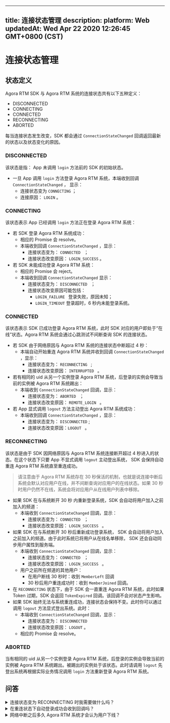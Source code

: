 
---
title: 连接状态管理
description: 
platform: Web
updatedAt: Wed Apr 22 2020 12:26:45 GMT+0800 (CST)
---
# 连接状态管理
## 状态定义

Agora RTM SDK 与 Agora RTM 系统的连接状态共有以下五种定义：

- DISCONNECTED
- CONNECTING
- CONNECTED
- RECONNECTING
- ABORTED

每当连接状态发生改变，SDK 都会通过 `ConnectionStateChanged` 回调返回最新的状态以及状态变化的原因。

### DISCONNECTED

该状态是指： App 未调用 `login` 方法前的 SDK 的初始状态。

- 一旦 App 调用 `login` 方法登录 Agora RTM 系统，本端收到回调 `ConnectionStateChanged` ， 显示：
  - 连接状态变为 `CONNECTING` ；
  - 连接原因： `LOGIN` 。

### CONNECTING

该状态表示 App 已经调用 `login` 方法正在登录 Agora RTM 系统：

- 若 SDK 登录 Agora RTM 系统成功：
  - 相应的 Promise 会 resolve。
  - 本端收到回调 `ConnectionStateChanged` ，显示：
    - 连接状态变为： `CONNECTED ` ； 
    - 连接状态改变原因： `LOGIN_SUCCESS` 。
- 若 SDK 未能成功登录 Agora RTM 系统：
  - 相应的 Promise 会 reject。
  - 本端收到回调 `ConnectionStateChanged` 显示：
    - 连接状态变为： `DISCONNECTED ` ； 
    - 连接状态改变原因可能包括：
      - `LOGIN_FAILURE `  登录失败，原因未知；
      - `LOGIN_TIMEOUT` 登录超时，6 秒内未能登录系统。

### CONNECTED

该状态表示 SDK 已成功登录 Agora RTM 系统，此时 SDK 对应的用户即处于“在线”状态。Agora RTM 系统会通过心跳测试不间断查询 SDK 的连接状态。

- 若 SDK 由于网络原因与 Agora RTM 系统的连接状态中断超过 4 秒：
  - 本端自动开始重连 Agora RTM 系统并收到回调 `ConnectionStateChanged` ，显示：
    - 连接状态变为： `RECONNECTING ` ;
    - 连接状态改变原因： `INTERRUPTED ` 。
- 若有相同的 uid 从另一个实例登录 Agora RTM 系统，后登录的实例会导致当前的实例被 Agora RTM 系统踢出：
  - 本端收到 `ConnectionStateChanged` 回调，显示：
    - 连接状态变为： `ABORTED ` ；
    - 连接状态改变原因： `REMOTE_LOGIN ` 。
- 若 App 显式调用 `logout` 方法主动登出 Agora RTM 系统成功：
  - 本端收到回调 `ConnectionStateChanged` ，显示：
    - 连接状态变为： `DISCONNECTED` ;
    - 连接状态改变原因：`LOGOUT ` 。

### RECONNECTING

该状态是由于 SDK 因网络原因与 Agora RTM 系统连接断开超过 4 秒进入的状态。在这个状态下只要 App 不显式调用 `logout` 主动登出系统， SDK 会保持自动重连 Agora RTM 系统直至重连成功。

> 请注意由于 Agora RTM 系统存在 30 秒保活的机制，也就是说连接中断后系统会默认对应用户在线，并不间断查询对应用户的在线状态。如果 30 秒时用户仍然不在线，系统会将对应用户从在线用户列表中移除。

- 如果 SDK 在与系统断开 30 秒 内重新登录系统，SDK 会自动将用户加入之前加入的频道：
  - 本端收到 `ConnectionStateChanged` 回调，显示：
    - 连接状态变为： `CONNECTED ` ；
    - 连接状态改变原因： `LOGIN_SUCCESS ` 。
- 如果 SDK 在与系统断开 30 秒后重新成功登录系统， SDK 会自动将用户加入之前加入的频道。由于此时系统已将用户从在线名单移除， SDK 还会自动同步用户属性到服务端。
  - 本端收到 `ConnectionStateChanged` 回调，显示：
    - 连接状态变为： `CONNECTED ` ；
    - 连接状态改变原因： `LOGIN_SUCCESS ` 。
  - 用户之前所在频道的其他用户：
    - 在用户断线 30 秒时：收到 `MemberLeft` 回调 
    - 30 秒后用户重连成功时：收到 `MemberJoined` 回调。
- 在 `RECONNECTING` 状态下，由于 SDK 会一直重连 Agora RTM 系统，此时如果 Token 过期，SDK 会返回 `TokenExpired` 回调。该回调不会对状态产生影响。
- 如果 SDK 始终无法与系统重连成功，连接状态会保持不变。此时你可以通过调用 `logout` 方法显式登出系统。此时：
  - 本端收到 `ConnectionStateChanged` 回调，显示：
    - 连接状态变为： `DISCONNECTED`
    - 连接状态改变原因：  ` LOGOUT ` 。
  - 相应的 Promise 会 resolve。

### ABORTED 

当有相同的 uid 从另一个实例登录 Agora RTM 系统，后登录的实例会导致当前的实例被 Agora RTM 系统踢出。被踢出的实例处于该状态。此时请调用 `logout` 先登出系统再根据实际业务情况调用 `login` 方法重新登录 Agora RTM 系统。

## 问答

<details>
  <summary>连接状态变为 RECONNECTING 时我需要做什么吗？</summary>
  <i>连接中断后，SDK 会自动重连 Agora RTM 系统直至登录成功，无需人为干预。</i>
</details>


<details>
  <summary>在重连状态下自动登录成功会收到回调吗？</summary>
    <i>只有在你主动调用 login 方法成功时相应的 Promise 才会 resolve。重连状态下，SDK 会自动登录 Agora RTM 系统，所以重连成功时不会返回任何回调。</i>
</details>

<details>
  <summary>网络中断之后多久 Agora RTM 系统才会认为用户下线？</summary>
   <i>当 Agora RTM 系统检测到 SDK 断开连接 30 秒时会将对应用户从在线用户列表移除。</i>
</details>




